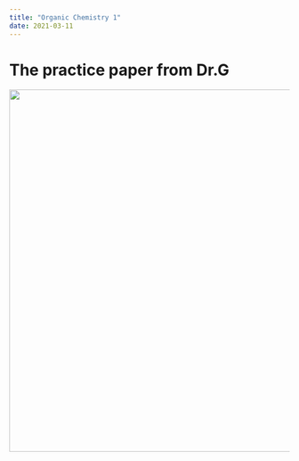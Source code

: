 ```yaml
--- 
title: "Organic Chemistry 1"
date: 2021-03-11
---
```

# The practice paper from Dr.G
<img src="/image0.jpg" width="650"/>
